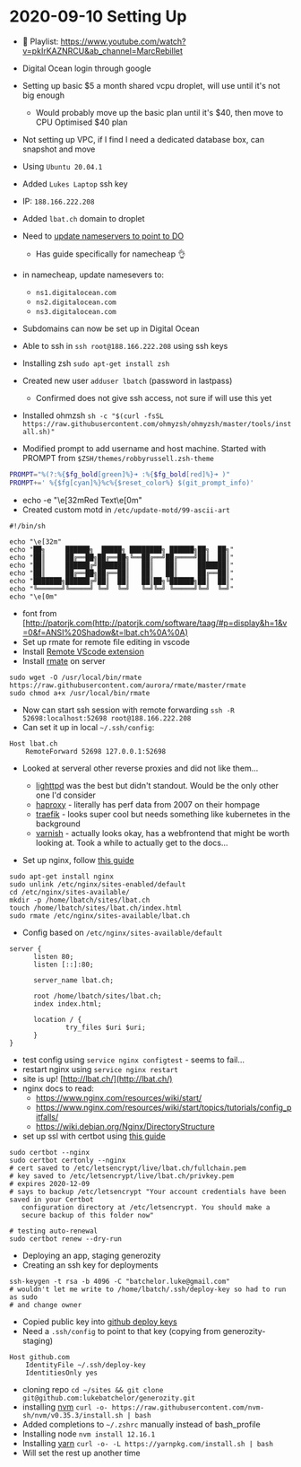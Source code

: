 # 2020-09-10 Setting Up

* 🎵 Playlist: https://www.youtube.com/watch?v=pkIrKAZNRCU&ab_channel=MarcRebillet

* Digital Ocean login through google
* Setting up basic $5 a month shared vcpu droplet, will use until it's not big enough
  * Would probably move up the basic plan until it's $40, then move to CPU Optimised $40 plan
* Not setting up VPC, if I find I need a dedicated database box, can snapshot and move
* Using `Ubuntu 20.04.1`
* Added `Lukes Laptop` ssh key
* IP: `188.166.222.208`
* Added `lbat.ch` domain to droplet
* Need to [update nameservers to point to DO](https://www.digitalocean.com/community/tutorials/how-to-point-to-digitalocean-nameservers-from-common-domain-registrars)
  * Has guide specifically for namecheap 👌
* in namecheap, update namesevers to:
  * `ns1.digitalocean.com`
  * `ns2.digitalocean.com`
  * `ns3.digitalocean.com`
* Subdomains can now be set up in Digital Ocean
* Able to ssh in `ssh root@188.166.222.208` using ssh keys
* Installing zsh `sudo apt-get install zsh`
* Created new user `adduser lbatch` (password in lastpass)
  * Confirmed does not give ssh access, not sure if will use this yet
* Installed ohmzsh `sh -c "$(curl -fsSL https://raw.githubusercontent.com/ohmyzsh/ohmyzsh/master/tools/install.sh)"`
* Modified prompt to add username and host machine. Started with PROMPT from `$ZSH/themes/robbyrussell.zsh-theme`
```bash
PROMPT="%(?:%{$fg_bold[green]%}➜ :%{$fg_bold[red]%}➜ )"
PROMPT+=' %{$fg[cyan]%}%c%{$reset_color%} $(git_prompt_info)'
```
* echo -e "\e[32mRed Text\e[0m"
* Created custom motd in `/etc/update-motd/99-ascii-art`

```
#!/bin/sh
  
echo "\e[32m"
echo "██╗     ██████╗  █████╗ ████████╗ ██████╗██╗  ██╗"
echo "██║     ██╔══██╗██╔══██╗╚══██╔══╝██╔════╝██║  ██║"
echo "██║     ██████╔╝███████║   ██║   ██║     ███████║"
echo "██║     ██╔══██╗██╔══██║   ██║   ██║     ██╔══██║"
echo "███████╗██████╔╝██║  ██║   ██║██╗╚██████╗██║  ██║"
echo "╚══════╝╚═════╝ ╚═╝  ╚═╝   ╚═╝╚═╝ ╚═════╝╚═╝  ╚═╝"
echo "\e[0m"
```
* font from [http://patorjk.com(http://patorjk.com/software/taag/#p=display&h=1&v=0&f=ANSI%20Shadow&t=lbat.ch%0A%0A)
* Set up rmate for remote file editing in vscode
* Install  [Remote VScode extension](https://marketplace.visualstudio.com/items?itemName=rafaelmaiolla.remote-vscode)
* Install [rmate](https://github.com/aurora/rmate) on server

```
sudo wget -O /usr/local/bin/rmate https://raw.githubusercontent.com/aurora/rmate/master/rmate
sudo chmod a+x /usr/local/bin/rmate
```
* Now can start ssh session with remote forwarding `ssh -R 52698:localhost:52698 root@188.166.222.208`
* Can set it up in local `~/.ssh/config`:

```
Host lbat.ch
    RemoteForward 52698 127.0.0.1:52698
```
* Looked at serveral other reverse proxies and did not like them...
  * [lighttpd](https://redmine.lighttpd.net/projects/lighttpd/wiki/TutorialConfiguration) was the best but didn't standout. Would be the only other one I'd consider
  * [haproxy](http://www.haproxy.org/) - literally has perf data from 2007 on their hompage
  * [traefik](https://github.com/containous/traefik) - looks super cool but needs something like kubernetes in the background
  * [varnish](https://varnish-cache.org/docs/index.html) - actually looks okay, has a webfrontend that might be worth looking at. Took a while to actually get to the docs...

* Set up nginx, follow [this guide](https://www.hostinger.com/tutorials/how-to-set-up-nginx-reverse-proxy/)

```
sudo apt-get install nginx
sudo unlink /etc/nginx/sites-enabled/default
cd /etc/nginx/sites-available/
mkdir -p /home/lbatch/sites/lbat.ch
touch /home/lbatch/sites/lbat.ch/index.html
sudo rmate /etc/nginx/sites-available/lbat.ch
```

* Config based on `/etc/nginx/sites-available/default`
```
server {
      listen 80;
      listen [::]:80;

      server_name lbat.ch;

      root /home/lbatch/sites/lbat.ch;
      index index.html;

      location / {
              try_files $uri $uri;
      }
}
```

* test config using `service nginx configtest` - seems to fail...
* restart nginx using `service nginx restart`
* site is up! [http://lbat.ch/](http://lbat.ch/)
* nginx docs to read:
  * https://www.nginx.com/resources/wiki/start/
  * https://www.nginx.com/resources/wiki/start/topics/tutorials/config_pitfalls/
  * https://wiki.debian.org/Nginx/DirectoryStructure
* set up ssl with certbot using [this guide](https://certbot.eff.org/lets-encrypt/ubuntuxenial-nginx.html)

```
sudo certbot --nginx
sudo certbot certonly --nginx
# cert saved to /etc/letsencrypt/live/lbat.ch/fullchain.pem
# key saved to /etc/letsencrypt/live/lbat.ch/privkey.pem
# expires 2020-12-09
# says to backup /etc/letsencrypt "Your account credentials have been saved in your Certbot
   configuration directory at /etc/letsencrypt. You should make a
   secure backup of this folder now"

# testing auto-renewal
sudo certbot renew --dry-run
```

* Deploying an app, staging generozity
* Creating an ssh key for deployments

```
ssh-keygen -t rsa -b 4096 -C "batchelor.luke@gmail.com"
# wouldn't let me write to /home/lbatch/.ssh/deploy-key so had to run as sudo
# and change owner
```
* Copied public key into [github deploy keys](https://github.com/lukebatchelor/generozity/settings/keys)
* Need a `.ssh/config` to point to that key (copying from generozity-staging)

```
Host github.com
    IdentityFile ~/.ssh/deploy-key
    IdentitiesOnly yes
```
* cloning repo `cd ~/sites && git clone git@github.com:lukebatchelor/generozity.git`
* installing [nvm](https://github.com/nvm-sh/nvm) `curl -o- https://raw.githubusercontent.com/nvm-sh/nvm/v0.35.3/install.sh | bash`
* Added completions to `~/.zshrc` manually instead of bash_profile
* Installing node `nvm install 12.16.1`
* Installing [yarn](https://classic.yarnpkg.com/en/docs/install/) `curl -o- -L https://yarnpkg.com/install.sh | bash`
* Will set the rest up another time